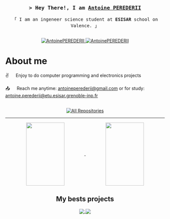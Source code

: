 <h3 align="center">
        <samp>&gt; Hey There!, I am
                <b><a target="_blank" href="#">Antoine PEREDERII</a></b>
        </samp>
</h3>


<p align="center"> 
  <samp>
    「 I am an ingeneer science student at <b>ESISAR</b> school on Valence. 」
    <br>
    <br>
  </samp>
</p>

<p align="center">
 <a href="https://antoineperederii.github.io/Portfolio/" target="_blank">
  <img src="https://img.shields.io/badge/website portfolio-DC143C?style=for-the-badge&logo=medium&logoColor=white" alt="AntoinePEREDERII"/>
 </a>
 <a href="https://linkedin.com/in/antoine-perederii-b54913292/" target="_blank">
  <img src="https://img.shields.io/badge/LinkedIn-0077B5?style=for-the-badge&logo=linkedin&logoColor=white" alt="AntoinePEREDERII"/>
 </a>
<br />

 # About me 
 
<p>
  
 ✌️ &emsp; Enjoy to do computer programming and electronics projects <br/><br/>
 📤 &emsp; Reach me anytime: antoineperederii@gmail.com or for study: antoine.perederii@etu.esisar.grenoble-inp.fr<br/><br/>
</p>


<p align="center">
  <a href="https://github.com/AntoinePEREDERII?tab=repositories" target="_blank"><img alt="All Repositories" title="All Repositories" src="https://img.shields.io/badge/-All%20Repos-2962FF?style=for-the-badge&logo=koding&logoColor=white"/></a>
</p>

---
<section align="center">
  <a href="https://github.com/AntoinePEREDERII">
    <img height="200px" width="49%" align="center" src="https://github-readme-stats.vercel.app/api?username=AntoinePEREDERII&show_icons=true&text_color=fff&bg_color=30,e96443,904e95&title_color=fff&icon_color=EEE170&exclude_repo=github-readme-stats"/>
  </a>
  <a href="https://github.com/AntoinePEREDERII">
    <img height="200px" width="49%" align="center" src="https://github-readme-stats.vercel.app/api/top-langs/?username=AntoinePEREDERII&layout=compact&bg_color=30,e96443,904e95&title_color=fff&text_color=fff&exclude_repo=github-readme-stats" />
  </a>
</section>
<section align="center">
  <h2>My bests projects</h2>
  <a href="https://github.com/AntoinePEREDERII/ArduinoCO2Project">
    <img align="center" src="https://github-readme-stats.vercel.app/api/pin/?username=AntoinePEREDERII&repo=ArduinoCO2Project&layout=compact&bg_color=30,e96443,904e95&title_color=fff&text_color=000" />
  </a>
  <a href="https://github.com/AntoinePEREDERII/Banquale">
    <img align="center" src="https://github-readme-stats.vercel.app/api/pin/?username=AntoinePEREDERII&repo=Banquale&layout=compact&bg_color=30,e96443,904e95&title_color=fff&text_color=000" />
  </a>
</section>
